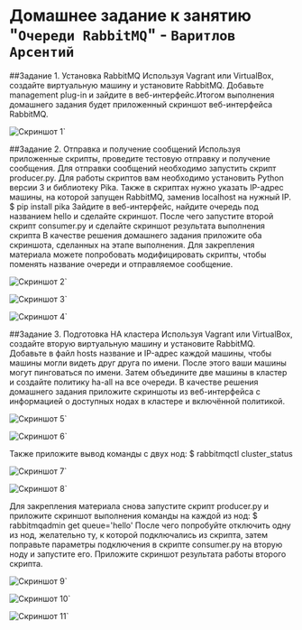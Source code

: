 # Домашнее задание к занятию "`Очереди RabbitMQ`" - `Варитлов Арсентий`

##Задание 1. Установка RabbitMQ
Используя Vagrant или VirtualBox, создайте виртуальную машину и установите RabbitMQ. 
Добавьте management plug-in и зайдите в веб-интерфейс.Итогом выполнения домашнего 
задания будет приложенный скриншот веб-интерфейса RabbitMQ.

![Скриншот 1](https://github.com/ArsentiyV/02-monitoring/blob/main/img/rabbimq-1.jpg)`


##Задание 2. Отправка и получение сообщений
Используя приложенные скрипты, проведите тестовую отправку и получение сообщения. 
Для отправки сообщений необходимо запустить скрипт producer.py. Для работы скриптов 
вам необходимо установить Python версии 3 и библиотеку Pika. Также в скриптах нужно 
указать IP-адрес машины, на которой запущен RabbitMQ, заменив localhost на нужный IP.
$ pip install pika
Зайдите в веб-интерфейс, найдите очередь под названием hello и сделайте скриншот. 
После чего запустите второй скрипт consumer.py и сделайте скриншот результата выполнения скрипта
В качестве решения домашнего задания приложите оба скриншота, сделанных на этапе выполнения.
Для закрепления материала можете попробовать модифицировать скрипты, чтобы поменять название 
очереди и отправляемое сообщение.

![Скриншот 2](https://github.com/ArsentiyV/02-monitoring/blob/main/img/rabbimq-2-1.jpg)`

![Скриншот 3](https://github.com/ArsentiyV/02-monitoring/blob/main/img/rabbimq-2-2.jpg)`

![Скриншот 4](https://github.com/ArsentiyV/02-monitoring/blob/main/img/rabbimq-2-3.jpg)`


##Задание 3. Подготовка HA кластера
Используя Vagrant или VirtualBox, создайте вторую виртуальную машину и установите RabbitMQ. 
Добавьте в файл hosts название и IP-адрес каждой машины, чтобы машины могли видеть друг друга по имени.
После этого ваши машины могут пинговаться по имени. Затем объедините две машины в кластер и создайте 
политику ha-all на все очереди. В качестве решения домашнего задания приложите скриншоты из веб-интерфейса 
с информацией о доступных нодах в кластере и включённой политикой. 

![Скриншот 5](https://github.com/ArsentiyV/02-monitoring/blob/main/img/rabbimq-3-1.jpg)`

![Скриншот 6](https://github.com/ArsentiyV/02-monitoring/blob/main/img/rabbimq-3-2.jpg)`

Также приложите вывод команды с двух нод: $ rabbitmqctl cluster_status

![Скриншот 7](https://github.com/ArsentiyV/02-monitoring/blob/main/img/rabbimq-3-3.jpg)`

![Скриншот 8](https://github.com/ArsentiyV/02-monitoring/blob/main/img/rabbimq-3-4.jpg)`

Для закрепления материала снова запустите скрипт producer.py и приложите скриншот выполнения команды на каждой из нод:
$ rabbitmqadmin get queue='hello'
После чего попробуйте отключить одну из нод, желательно ту, к которой подключались из скрипта, затем поправьте 
параметры подключения в скрипте consumer.py на вторую ноду и запустите его.
Приложите скриншот результата работы второго скрипта.

![Скриншот 9](https://github.com/ArsentiyV/02-monitoring/blob/main/img/rabbimq-3-5.jpg)`

![Скриншот 10](https://github.com/ArsentiyV/02-monitoring/blob/main/img/rabbimq-3-6.jpg)`

![Скриншот 11](https://github.com/ArsentiyV/02-monitoring/blob/main/img/rabbimq-3-7.jpg)`


